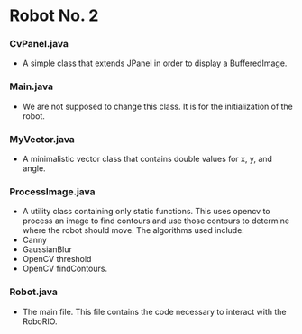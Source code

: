 # Robot No. 2

### CvPanel.java
- A simple class that extends JPanel in order to display a BufferedImage.
### Main.java
- We are not supposed to change this class. It is for the initialization of the robot.
### MyVector.java
- A minimalistic vector class that contains double values for x, y, and angle.
### ProcessImage.java
- A utility class containing only static functions. This uses opencv to process an image to find contours and use those contours to determine where the robot should move. The algorithms used include:
 - Canny
 - GaussianBlur
 - OpenCV threshold
 - OpenCV findContours.
### Robot.java
- The main file. This file contains the code necessary to interact with the RoboRIO.
